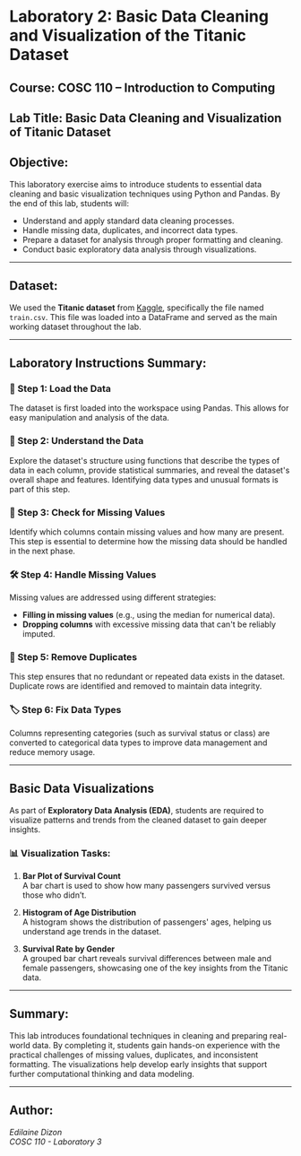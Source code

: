 
# Laboratory 2: Basic Data Cleaning and Visualization of the Titanic Dataset

## Course: COSC 110 – Introduction to Computing  
## Lab Title: Basic Data Cleaning and Visualization of Titanic Dataset  

## Objective:
This laboratory exercise aims to introduce students to essential data cleaning and basic visualization techniques using Python and Pandas. By the end of this lab, students will:

- Understand and apply standard data cleaning processes.
- Handle missing data, duplicates, and incorrect data types.
- Prepare a dataset for analysis through proper formatting and cleaning.
- Conduct basic exploratory data analysis through visualizations.

---

## Dataset:
We used the **Titanic dataset** from [Kaggle](https://www.kaggle.com/c/titanic/data), specifically the file named `train.csv`. This file was loaded into a DataFrame and served as the main working dataset throughout the lab.

---

## Laboratory Instructions Summary:

### 🧼 Step 1: Load the Data
The dataset is first loaded into the workspace using Pandas. This allows for easy manipulation and analysis of the data.

### 🧠 Step 2: Understand the Data
Explore the dataset's structure using functions that describe the types of data in each column, provide statistical summaries, and reveal the dataset's overall shape and features. Identifying data types and unusual formats is part of this step.

### 🔎 Step 3: Check for Missing Values
Identify which columns contain missing values and how many are present. This step is essential to determine how the missing data should be handled in the next phase.

### 🛠 Step 4: Handle Missing Values
Missing values are addressed using different strategies:
- **Filling in missing values** (e.g., using the median for numerical data).
- **Dropping columns** with excessive missing data that can't be reliably imputed.

### 🧹 Step 5: Remove Duplicates
This step ensures that no redundant or repeated data exists in the dataset. Duplicate rows are identified and removed to maintain data integrity.

### 🏷 Step 6: Fix Data Types
Columns representing categories (such as survival status or class) are converted to categorical data types to improve data management and reduce memory usage.

---

## Basic Data Visualizations

As part of **Exploratory Data Analysis (EDA)**, students are required to visualize patterns and trends from the cleaned dataset to gain deeper insights.

### 📊 Visualization Tasks:

1. **Bar Plot of Survival Count**  
   A bar chart is used to show how many passengers survived versus those who didn’t.

2. **Histogram of Age Distribution**  
   A histogram shows the distribution of passengers' ages, helping us understand age trends in the dataset.

3. **Survival Rate by Gender**  
   A grouped bar chart reveals survival differences between male and female passengers, showcasing one of the key insights from the Titanic data.

---

## Summary:
This lab introduces foundational techniques in cleaning and preparing real-world data. By completing it, students gain hands-on experience with the practical challenges of missing values, duplicates, and inconsistent formatting. The visualizations help develop early insights that support further computational thinking and data modeling.

---

## Author:
*Edilaine Dizon*  
*COSC 110 - Laboratory 3*
